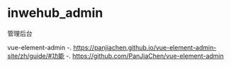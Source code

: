 # inwehub_admin
管理后台

vue-element-admin
  -. https://panjiachen.github.io/vue-element-admin-site/zh/guide/#功能
  -. https://github.com/PanJiaChen/vue-element-admin

